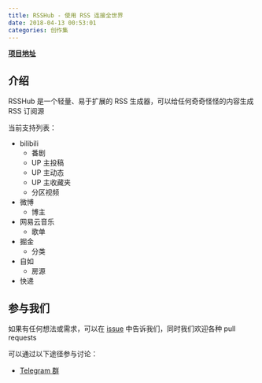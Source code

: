 ```yaml
---
title: RSSHub - 使用 RSS 连接全世界
date: 2018-04-13 00:53:01
categories: 创作集
---
```

**[项目地址](https://github.com/DIYgod/RSSHub)**

## 介绍

RSSHub 是一个轻量、易于扩展的 RSS 生成器，可以给任何奇奇怪怪的内容生成 RSS 订阅源

当前支持列表：

- bilibili
  - 番剧
  - UP 主投稿
  - UP 主动态
  - UP 主收藏夹
  - 分区视频
- 微博
  - 博主
- 网易云音乐
  - 歌单
- 掘金
  - 分类
- 自如
  - 房源
- 快递

<!--more-->

## 参与我们

如果有任何想法或需求，可以在 [issue](https://github.com/DIYgod/RSSHub/issues) 中告诉我们，同时我们欢迎各种 pull requests

可以通过以下途径参与讨论：

- [Telegram 群](https://t.me/rsshub)

